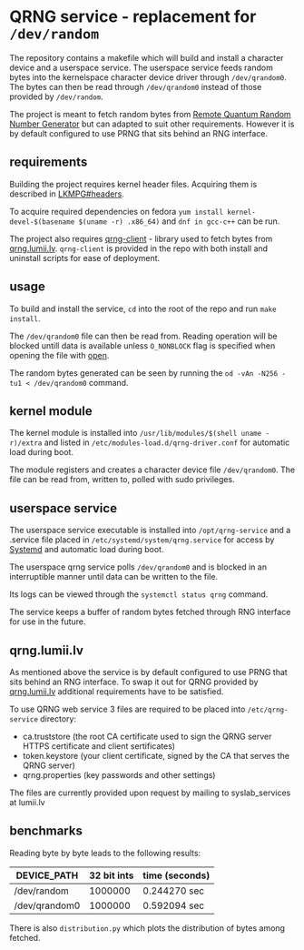 # QRNG service - replacement for `/dev/random`

The repository contains a makefile which will build and install a character device and a userspace service. The userspace service feeds random bytes into the kernelspace character device driver through `/dev/qrandom0`. The bytes can then be read through `/dev/qrandom0` instead of those provided by `/dev/random`.

The project is meant to fetch random bytes from [Remote Quantum Random Number Generator](https://qrng.lumii.lv/) but can adapted to suit other requirements. However it is by default configured to use PRNG that sits behind an RNG interface.

## requirements

Building the project requires kernel header files. Acquiring them is described in [LKMPG#headers](https://sysprog21.github.io/lkmpg/#headers).

To acquire required dependencies on fedora `yum install kernel-devel-$(basename $(uname -r) .x86_64)` and `dnf in gcc-c++` can be run.

The project also requires [qrng-client](https://github.com/LUMII-Syslab/qrng-client) - library used to fetch bytes from [qrng.lumii.lv](https://qrng.lumii.lv/). `qrng-client` is provided in the repo with both install and uninstall scripts for ease of deployment.

## usage

To build and install the service, `cd` into the root of the repo and run `make install`.

The `/dev/qrandom0` file can then be read from. Reading operation will be blocked untill data is available unless `O_NONBLOCK` flag is specified when opening the file with [open](https://man7.org/linux/man-pages/man2/open.2.html).

The random bytes generated can be seen by running the `od -vAn -N256 -tu1 < /dev/qrandom0` command.

## kernel module

The kernel module is installed into `/usr/lib/modules/$(shell uname -r)/extra` and listed in `/etc/modules-load.d/qrng-driver.conf` for automatic load during boot.

The module registers and creates a character device file `/dev/qrandom0`. The file can be read from, written to, polled with sudo privileges.

## userspace service

The userspace service executable is installed into `/opt/qrng-service` and a .service file placed in `/etc/systemd/system/qrng.service` for access by [Systemd](https://en.wikipedia.org/wiki/Systemd) and automatic load during boot. 

The userspace qrng service polls `/dev/qrandom0` and is blocked in an interruptible manner until data can be written to the file. 

Its logs can be viewed through the `systemctl status qrng` command.

The service keeps a buffer of random bytes fetched through RNG interface for use in the future.

## qrng.lumii.lv

As mentioned above the service is by default configured to use PRNG that sits behind an RNG interface. To swap it out for QRNG provided by [qrng.lumii.lv](https://qrng.lumii.lv/) additional requirements have to be satisfied.

To use QRNG web service 3 files are required to be placed into `/etc/qrng-service` directory:
* ca.truststore (the root CA certificate used to sign the QRNG server HTTPS certificate and client sertificates)
* token.keystore (your client certificate, signed by the CA that serves the QRNG server)
* qrng.properties (key passwords and other settings)

The files are currently provided upon request by mailing to syslab_services at lumii.lv

## benchmarks

Reading byte by byte leads to the following results:

| DEVICE_PATH   | 32 bit ints | time (seconds) |
|---------------|-------------|----------------|
| /dev/random   | 1000000     | 0.244270 sec   |
| /dev/qrandom0 | 1000000     | 0.592094 sec   |

There is also `distribution.py` which plots the distribution of bytes among fetched.
